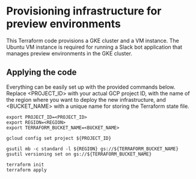
# Provisioning infrastructure for preview environments

This Terraform code provisions a GKE cluster and a VM instance. The Ubuntu VM instance is required for running a Slack bot application that manages preview environments in the GKE cluster.  

## Applying the code

Everything can be easily set up with the provided commands below. 
Replace <PROJECT_ID> with your actual GCP project ID, <REGION> with the name of the region where you want to deploy the new infrastructure, and <BUCKET_NAME> with a unique name for storing the Terraform state file. 

```
export PROJECT_ID=<PROJECT_ID>
export REGION=<REGION>
export TERRAFORM_BUCKET_NAME=<BUCKET_NAME>

gcloud config set project ${PROJECT_ID}

gsutil mb -c standard -l ${REGION} gs://${TERRAFORM_BUCKET_NAME}
gsutil versioning set on gs://${TERRAFORM_BUCKET_NAME}

terraform init
terraform apply
```
